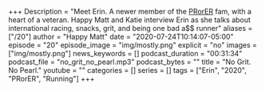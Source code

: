 +++
Description = "Meet Erin. A newer member of the [PRorER](https://pr-or-er.com/) fam, with a heart of a veteran. Happy Matt and Katie interview Erin as she talks about international racing, snacks, grit, and being one bad a$$ runner"
aliases = ["/20"]
author = "Happy Matt"
date = "2020-07-24T10:14:07-05:00"
episode = "20"
episode_image = "img/mostly.png"
explicit = "no"
images = ["img/mostly.png"]
news_keywords = []
podcast_duration = "00:31:34"
podcast_file = "no_grit_no_pearl.mp3"
podcast_bytes = ""
title = "No Grit. No Pearl."
youtube = ""
categories = []
series = []
tags = ["Erin", "2020", "PRorER", "Running"]
+++
